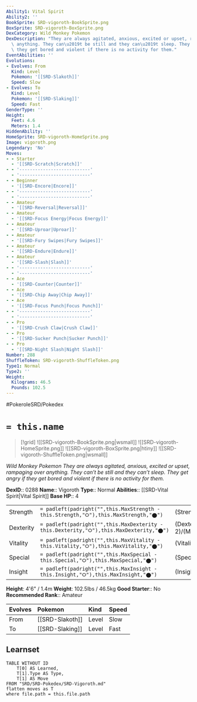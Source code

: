 ```yaml
---
Ability1: Vital Spirit
Ability2: ''
BookSprite: SRD-vigoroth-BookSprite.png
BoxSprite: SRD-vigoroth-BoxSprite.png
DexCategory: Wild Monkey Pokemon
DexDescription: "They are always agitated, anxious, excited or upset, rampaging over\
  \ anything. They can\u2019t be still and they can\u2019t sleep. They get angry if\
  \ they get bored and violent if there is no activity for them."
EventAbilities: ''
Evolutions:
- Evolves: From
  Kind: Level
  Pokemon: '[[SRD-Slakoth]]'
  Speed: Slow
- Evolves: To
  Kind: Level
  Pokemon: '[[SRD-Slaking]]'
  Speed: Fast
GenderType: ''
Height:
  Feet: 4.6
  Meters: 1.4
HiddenAbility: ''
HomeSprite: SRD-vigoroth-HomeSprite.png
Image: vigoroth.png
Legendary: 'No'
Moves:
- - Starter
  - '[[SRD-Scratch|Scratch]]'
- - '---------------------------'
  - '---------------------------'
- - Beginner
  - '[[SRD-Encore|Encore]]'
- - '---------------------------'
  - '---------------------------'
- - Amateur
  - '[[SRD-Reversal|Reversal]]'
- - Amateur
  - '[[SRD-Focus Energy|Focus Energy]]'
- - Amateur
  - '[[SRD-Uproar|Uproar]]'
- - Amateur
  - '[[SRD-Fury Swipes|Fury Swipes]]'
- - Amateur
  - '[[SRD-Endure|Endure]]'
- - Amateur
  - '[[SRD-Slash|Slash]]'
- - '---------------------------'
  - '---------------------------'
- - Ace
  - '[[SRD-Counter|Counter]]'
- - Ace
  - '[[SRD-Chip Away|Chip Away]]'
- - Ace
  - '[[SRD-Focus Punch|Focus Punch]]'
- - '---------------------------'
  - '---------------------------'
- - Pro
  - '[[SRD-Crush Claw|Crush Claw]]'
- - Pro
  - '[[SRD-Sucker Punch|Sucker Punch]]'
- - Pro
  - '[[SRD-Night Slash|Night Slash]]'
Number: 288
ShuffleToken: SRD-vigoroth-ShuffleToken.png
Type1: Normal
Type2: ''
Weight:
  Kilograms: 46.5
  Pounds: 102.5
---
```


#PokeroleSRD/Pokedex

# `= this.name`

> [!grid]
> ![[SRD-vigoroth-BookSprite.png|wsmall]]
> ![[SRD-vigoroth-HomeSprite.png]]
> ![[SRD-vigoroth-BoxSprite.png|htiny]]
> ![[SRD-vigoroth-ShuffleToken.png|wsmall]]


*Wild Monkey Pokemon*
*They are always agitated, anxious, excited or upset, rampaging over anything. They can’t be still and they can’t sleep. They get angry if they get bored and violent if there is no activity for them.*

**DexID**:: 0288
**Name**:: Vigoroth
**Type**:: Normal
**Abilities**:: [[SRD-Vital Spirit|Vital Spirit]]
**Base HP**:: 4

|           |                                                                                        |                                          |
| --------- | -------------------------------------------------------------------------------------- | ---------------------------------------- |
| Strength  | `= padleft(padright("",this.MaxStrength - this.Strength,"⭘"),this.MaxStrength,"⬤")`    | (Strength::2)/(MaxStrength::5)   |
| Dexterity | `= padleft(padright("",this.MaxDexterity - this.Dexterity,"⭘"),this.MaxDexterity,"⬤")` | (Dexterity:: 2)/(MaxDexterity::5) |
| Vitality  | `= padleft(padright("",this.MaxVitality - this.Vitality,"⭘"),this.MaxVitality,"⬤")`    | (Vitality::2)/(MaxVitality::5)   |
| Special   | `= padleft(padright("",this.MaxSpecial - this.Special,"⭘"),this.MaxSpecial,"⬤")`       | (Special::2)/(MaxSpecial::4)     |
| Insight   | `= padleft(padright("",this.MaxInsight - this.Insight,"⭘"),this.MaxInsight,"⬤")`       | (Insight::2)/(MaxInsight::4)     |

**Height**: 4'6" / 1.4m
**Weight**: 102.5lbs / 46.5kg
**Good Starter**:: No
**Recommended Rank**:: Amateur

| Evolves   | Pokemon         | Kind   | Speed   |
|:----------|:----------------|:-------|:--------|
| From      | [[SRD-Slakoth]] | Level  | Slow    |
| To        | [[SRD-Slaking]] | Level  | Fast    |

## Learnset

```dataview
TABLE WITHOUT ID
    T[0] AS Learned,
    T[1].Type AS Type,
    T[1] AS Move
FROM "SRD/SRD-Pokedex/SRD-Vigoroth.md"
flatten moves as T
where file.path = this.file.path
```
